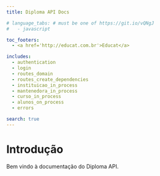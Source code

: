 ```yaml
---
title: Diploma API Docs

# language_tabs: # must be one of https://git.io/vQNgJ
#   - javascript

toc_footers:
  - <a href='http://educat.com.br'>Educat</a>

includes:
  - authentication
  - login
  - routes_domain
  - routes_create_dependencies
  - instituicao_in_process
  - mantenedora_in_process
  - curso_in_process
  - alunos_on_process
  - errors

search: true
---
```


# Introdução

Bem vindo à documentação do Diploma API.

